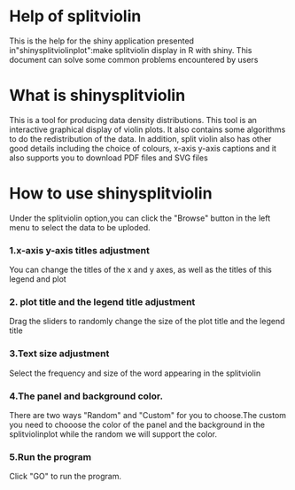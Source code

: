 # Help of splitviolin

This is the help for the shiny  application presented in"shinysplitviolinplot":make splitviolin display in R with shiny. This document can solve some common problems encountered by users

# What is shinysplitviolin

This is a tool for producing data density distributions. This tool is an interactive graphical display of violin plots. It also contains some algorithms to do the redistribution of the data. In addition, split violin also has other good details including the choice of colours, x-axis y-axis captions and it also supports you to download PDF files and SVG files

# How to use shinysplitviolin

Under the splitviolin option,you can click the "Browse" button in the left menu to select the data to be uploded.

### 1.x-axis y-axis titles adjustment

You can change the titles of the x and y axes, as well as the titles of this legend and plot

### 2. plot title and the legend title adjustment

Drag the sliders to randomly change the size of the plot title and the legend title

### 3.Text size adjustment

Select the frequency and size of the word appearing in the splitviolin

### 4.The panel and background color.

There are two ways "Random" and "Custom" for you to choose.The custom you need to chooose the color of the panel and the background in the splitviolinplot while the random we will support the color.

### 5.Run the program

Click "GO" to run the program.

